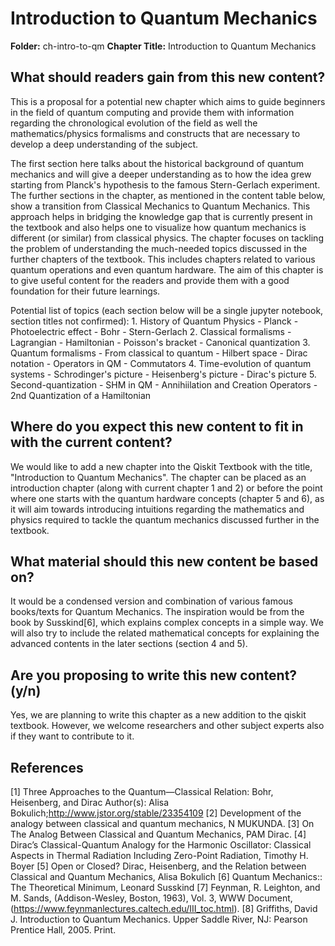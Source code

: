 # Introduction to Quantum Mechanics
**Folder:** ch-intro-to-qm
**Chapter Title:** Introduction to Quantum Mechanics


## What should readers gain from this new content?
This is a proposal for a potential new chapter which aims to guide beginners in the field of quantum computing and provide them with information regarding the chronological evolution of the field as well the mathematics/physics formalisms and constructs that are necessary to develop a deep understanding of the subject.

The first section here talks about the historical background of quantum mechanics and will give a deeper understanding as to how the idea grew starting from Planck's hypothesis to the famous Stern-Gerlach experiment. The further sections in the chapter, as mentioned in the content table below, show a transition from Classical Mechanics to Quantum Mechanics. This approach helps in bridging the knowledge gap that is currently present in the textbook and also helps one to visualize how quantum mechanics is different (or similar) from classical physics. The chapter focuses on tackling the problem of understanding the much-needed topics discussed in the further chapters of the textbook. This includes chapters related to various quantum operations and even quantum hardware. The aim of this chapter is to give useful content for the readers and provide them with a good foundation for their future learnings.

Potential list of topics (each section below will be a single jupyter notebook, section titles not confirmed):
	1. History of Quantum Physics
		- Planck
		- Photoelectric effect
		- Bohr
		- Stern-Gerlach
	2. Classical formalisms
		- Lagrangian
		- Hamiltonian
		- Poisson's bracket
		- Canonical quantization
	3. Quantum formalisms
		- From classical to quantum
		- Hilbert space
		- Dirac notation
		- Operators in QM
		- Commutators
	4. Time-evolution of quantum systems
		- Schrodinger's picture
		- Heisenberg's picture
		- Dirac's picture
	5. Second-quantization
		- SHM in QM
		- Annihiilation and Creation Operators
		- 2nd Quantization of a Hamiltonian

## Where do you expect this new content to fit in with the current content?
We would like to add a new chapter into the Qiskit Textbook with the title, "Introduction to Quantum Mechanics". The chapter can be placed as an introduction chapter (along with current chapter 1 and 2) or before the point where one starts with the quantum hardware concepts (chapter 5 and 6), as it will aim towards introducing intuitions regarding the mathematics and physics required to tackle the quantum mechanics discussed further in the textbook.

## What material should this new content be based on?
It would be a condensed version and combination of various famous books/texts for Quantum Mechanics. The inspiration would be from the book by Susskind[6], which explains complex concepts in a simple way. We will also try to include the related mathematical concepts for explaining the advanced contents in the later sections (section 4 and 5).

## Are you proposing to write this new content? (y/n)
Yes, we are planning to write this chapter as a new addition to the qiskit textbook. However, we welcome researchers and other subject experts also if they want to contribute to it.

## References
[1] Three Approaches to the Quantum—Classical Relation: Bohr, Heisenberg, and Dirac Author(s): Alisa Bokulich;http://www.jstor.org/stable/23354109
[2] Development of the analogy between classical and quantum mechanics, N MUKUNDA.
[3] On The Analog Between Classical and Quantum Mechanics, PAM Dirac.
[4] Dirac’s Classical-Quantum Analogy for the Harmonic Oscillator: Classical Aspects in Thermal Radiation Including Zero-Point Radiation, Timothy H. Boyer
[5] Open or Closed? Dirac, Heisenberg, and the Relation between Classical and Quantum Mechanics, Alisa Bokulich
[6] Quantum Mechanics:: The Theoretical Minimum, Leonard Susskind
[7] Feynman, R. Leighton, and M. Sands, (Addison-Wesley, Boston, 1963), Vol. 3, WWW Document, (https://www.feynmanlectures.caltech.edu/III_toc.html).
[8] Griffiths, David J. Introduction to Quantum Mechanics. Upper Saddle River, NJ: Pearson Prentice Hall, 2005. Print.
